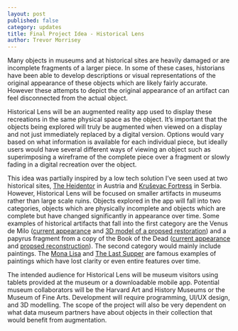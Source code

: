 ```yaml
---
layout: post
published: false
category: updates
title: Final Project Idea - Historical Lens
author: Trevor Morrisey
---
```

Many objects in museums and at historical sites are heavily damaged or are incomplete fragments of a larger piece. In some of these cases, historians have been able to develop descriptions or visual representations of the original appearance of these objects which are likely fairly accurate. However these attempts to depict the original appearance of an artifact can feel disconnected from the actual object.

Historical Lens will be an augmented reality app used to display these recreations in the same physical space as the object. It’s important that the objects being explored will truly be augmented when viewed on a display and not just immediately replaced by a digital version. Options would vary based on what information is available for each individual piece, but ideally users would have several different ways of viewing an object such as superimposing a wireframe of the complete piece over a fragment or slowly fading in a digital recreation over the object.

This idea was partially inspired by a low tech solution I’ve seen used at two historical sites, [The Heidentor](https://archaeology-travel.com/top-picks/ingenious-archaeological-reconstructions/) in Austria and [Kruševac Fortress](https://pbs.twimg.com/media/EgKfDbzVAAIIZwF?format=jpg&name=medium) in Serbia. However, Historical Lens will be focused on smaller artifacts in museums rather than large scale ruins. Objects explored in the app will fall into two categories, objects which are physically incomplete and objects which are complete but have changed significantly in appearance over time. Some examples of historical artifacts that fall into the first category are the Venus de Milo ([current appearance](https://upload.wikimedia.org/wikipedia/commons/thumb/c/c2/Front_views_of_the_Venus_de_Milo.jpg/800px-Front_views_of_the_Venus_de_Milo.jpg) and [3D model of a propsed restoration](https://www.youtube.com/watch?v=sT27rGkg4S0)) and a papyrus fragment from a copy of the Book of the Dead ([current appearance](https://mcclungmuseum.utk.edu/wp-content/uploads/sites/78/2013/03/gryfullfragment.jpg) and [propsed reconstruction](https://mcclungmuseum.utk.edu/wp-content/uploads/sites/78/2013/03/papyrusfinal.jpg)). The second category would mainly include paintings. The [Mona Lisa](https://i.huffpost.com/gen/2243182/thumbs/o-159831684-570.jpg) and [The Last Supper](https://i.huffpost.com/gen/2243210/thumbs/o-159831684-570.jpg) are famous examples of paintings which have lost clarity or even entire features over time.

The intended audience for Historical Lens will be museum visitors using tablets provided at the museum or a downloadable mobile app. Potential museum collaborators will be the Harvard Art and History Museums or the Museum of Fine Arts. Development will require programming, UI/UX design, and 3D modelling. The scope of the project will also be very dependent on what data museum partners have about objects in their collection that would benefit from augmentation.